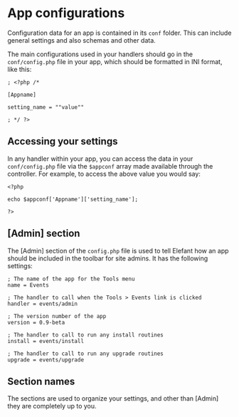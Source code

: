 # App configurations

Configuration data for an app is contained in its `conf` folder. This can include general settings and also schemas and other data.

The main configurations used in your handlers should go in the `conf/config.php` file in your app, which should be formatted in INI format, like this:

	; <?php /*
	
	[Appname]
	
	setting_name = ""value""
	
	; */ ?>

## Accessing your settings

In any handler within your app, you can access the data in your `conf/config.php` file via the `$appconf` array made available through the controller. For example, to access the above value you would say:

	<?php
	
	echo $appconf['Appname']['setting_name'];
	
	?>

## [Admin] section

The [Admin] section of the `config.php` file is used to tell Elefant how an app should be included in the toolbar for site admins. It has the following settings:

	; The name of the app for the Tools menu
	name = Events
	
	; The handler to call when the Tools > Events link is clicked
	handler = events/admin
	
	; The version number of the app
	version = 0.9-beta
	
	; The handler to call to run any install routines
	install = events/install
	
	; The handler to call to run any upgrade routines
	upgrade = events/upgrade

## Section names

The sections are used to organize your settings, and other than [Admin] they are completely up to you.